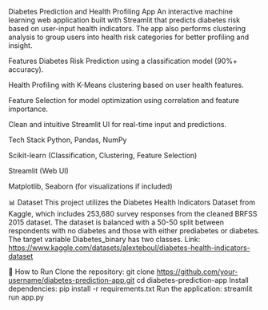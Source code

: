 Diabetes Prediction and Health Profiling App
An interactive machine learning web application built with Streamlit that predicts diabetes risk based on user-input health indicators. The app also performs clustering analysis to group users into health risk categories for better profiling and insight.

Features
Diabetes Risk Prediction using a classification model (90%+ accuracy).

Health Profiling with K-Means clustering based on user health features.

Feature Selection for model optimization using correlation and feature importance.

Clean and intuitive Streamlit UI for real-time input and predictions.

Tech Stack
Python, Pandas, NumPy

Scikit-learn (Classification, Clustering, Feature Selection)

Streamlit (Web UI)

Matplotlib, Seaborn (for visualizations if included)

📊 Dataset
This project utilizes the Diabetes Health Indicators Dataset from Kaggle, which includes 253,680 survey responses from the cleaned BRFSS 2015 dataset. The dataset is balanced with a 50-50 split between respondents with no diabetes and those with either prediabetes or diabetes. The target variable Diabetes_binary has two classes.
Link: https://www.kaggle.com/datasets/alexteboul/diabetes-health-indicators-dataset

🚀 How to Run
Clone the repository:
git clone https://github.com/your-username/diabetes-prediction-app.git
cd diabetes-prediction-app
Install dependencies:
pip install -r requirements.txt
Run the application:
streamlit run app.py

